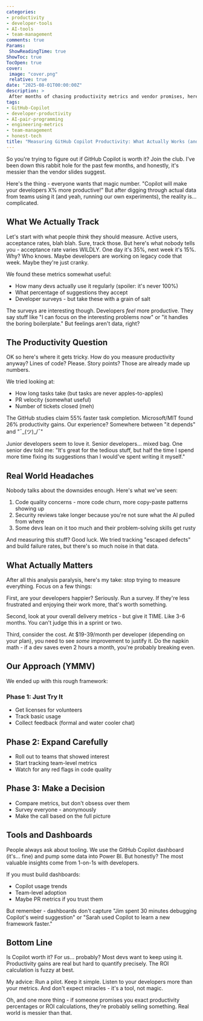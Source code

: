 ```yaml
---
categories:
- productivity
- developer-tools
- AI-tools
- team-management
comments: true
Params:
 ShowReadingTime: true
ShowToc: true
TocOpen: true
cover:
 image: "cover.png"
 relative: true
date: "2025-08-01T00:00:00Z"
description: >
 After months of chasing productivity metrics and vendor promises, here's the unfiltered truth about measuring GitHub Copilot's impact. This honest exploration reveals why acceptance rates vary wildly, how junior and senior developers experience AI differently, and why the most valuable insights come from conversations, not dashboards. We share our messy 6-month journey—including the headaches nobody talks about—and explain why sometimes the best measurement is simply asking: "Are we happier?"
tags:
- GitHub-Copilot
- developer-productivity
- AI-pair-programming
- engineering-metrics
- team-management
- honest-tech
title: "Measuring GitHub Copilot Productivity: What Actually Works (and What Doesn't)"
---
```



So you're trying to figure out if GitHub Copilot is worth it? Join the club. I've been down this rabbit hole for the past few months, and honestly, it's messier than the vendor slides suggest.

Here's the thing - everyone wants that magic number. "Copilot will make your developers X% more productive!" But after digging through actual data from teams using it (and yeah, running our own experiments), the reality is... complicated.

## What We Actually Track

Let's start with what people *think* they should measure. Active users, acceptance rates, blah blah. Sure, track those. But here's what nobody tells you - acceptance rate varies WILDLY. One day it's 35%, next week it's 15%. Why? Who knows. Maybe developers are working on legacy code that week. Maybe they're just cranky.

We found these metrics somewhat useful:

- How many devs actually use it regularly (spoiler: it's never 100%)
- What percentage of suggestions they accept
- Developer surveys - but take these with a grain of salt

The surveys are interesting though. Developers *feel* more productive. They say stuff like "I can focus on the interesting problems now" or "it handles the boring boilerplate." But feelings aren't data, right?

## The Productivity Question

OK so here's where it gets tricky. How do you measure productivity anyway? Lines of code? Please. Story points? Those are already made up numbers.

We tried looking at:

- How long tasks take (but tasks are never apples-to-apples)
- PR velocity (somewhat useful)
- Number of tickets closed (meh)

The GitHub studies claim 55% faster task completion. Microsoft/MIT found 26% productivity gains. Our experience? Somewhere between "it depends" and "¯\_(ツ)_/¯"

Junior developers seem to love it. Senior developers... mixed bag. One senior dev told me: "It's great for the tedious stuff, but half the time I spend more time fixing its suggestions than I would've spent writing it myself."

## Real World Headaches

Nobody talks about the downsides enough. Here's what we've seen:

1. Code quality concerns - more code churn, more copy-paste patterns showing up
2. Security reviews take longer because you're not sure what the AI pulled from where
3. Some devs lean on it too much and their problem-solving skills get rusty

And measuring this stuff? Good luck. We tried tracking "escaped defects" and build failure rates, but there's so much noise in that data.

## What Actually Matters

After all this analysis paralysis, here's my take: stop trying to measure everything. Focus on a few things:

First, are your developers happier? Seriously. Run a survey. If they're less frustrated and enjoying their work more, that's worth something.

Second, look at your overall delivery metrics - but give it TIME. Like 3-6 months. You can't judge this in a sprint or two.

Third, consider the cost. At $19-39/month per developer (depending on your plan), you need to see *some* improvement to justify it. Do the napkin math - if a dev saves even 2 hours a month, you're probably breaking even.

## Our Approach (YMMV)

We ended up with this rough framework:

### Phase 1: Just Try It

- Get licenses for volunteers
- Track basic usage
- Collect feedback (formal and water cooler chat)

## Phase 2: Expand Carefully

- Roll out to teams that showed interest
- Start tracking team-level metrics
- Watch for any red flags in code quality

## Phase 3: Make a Decision

- Compare metrics, but don't obsess over them
- Survey everyone - anonymously
- Make the call based on the full picture

## Tools and Dashboards

People always ask about tooling. We use the GitHub Copilot dashboard (it's... fine) and pump some data into Power BI. But honestly? The most valuable insights come from 1-on-1s with developers.

If you must build dashboards:

- Copilot usage trends
- Team-level adoption
- Maybe PR metrics if you trust them

But remember - dashboards don't capture "Jim spent 30 minutes debugging Copilot's weird suggestion" or "Sarah used Copilot to learn a new framework faster."

## Bottom Line

Is Copilot worth it? For us... probably? Most devs want to keep using it. Productivity gains are real but hard to quantify precisely. The ROI calculation is fuzzy at best.

My advice: Run a pilot. Keep it simple. Listen to your developers more than your metrics. And don't expect miracles - it's a tool, not magic.

Oh, and one more thing - if someone promises you exact productivity percentages or ROI calculations, they're probably selling something. Real world is messier than that.
